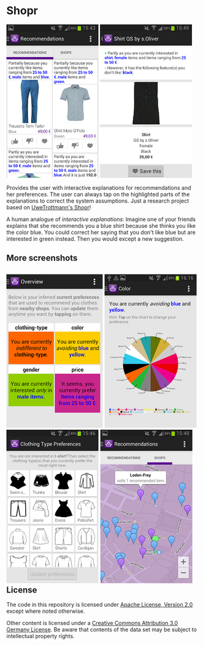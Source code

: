 Shopr
=====

![Shopr screenshot](/hero/explanations.png) ![Item details with interactive explanations](/hero/negative.png)

Provides the user with interactive explanations for recommendations and her preferences. The user can always tap on the highlighted parts of the explanations to correct the system assumptions. Just a research project based on [UweTrottmann's Shopr](https://github.com/UweTrottmann/Shopr)!

A human analogue of *interactive explanations*: Imagine one of your friends explains that she recommends you a blue shirt because she thinks you like the color blue. You could correct her saying that you don't like blue but are interested in green instead. Then you would except a new suggestion. 

More screenshots
----------------
![Preference explanations overview](/hero/mindmap_overview.png)   ![Explanation of color feature with pie chart](/hero/mmap-color.png)  
![Updating preferences for clothing type](hero/change_pref_tshirt.png) ![A map showing the shops where recommended items are sold](/hero/rmap.png)
License
-------

The code in this repository is licensed under [Apache License, Version 2.0](/LICENSE.txt) except where noted otherwise.

Other content is licensed under a [Creative Commons Attribution 3.0 Germany License](http://creativecommons.org/licenses/by/3.0/de/deed.en_US). Be aware that contents of the data set may be subject to intellectual property rights.
